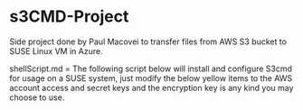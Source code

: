 # s3CMD-Project

Side project done by Paul Macovei to transfer files from AWS S3 bucket to SUSE Linux VM in Azure.

shellScript.md = The following script below will install and configure S3cmd for usage on a SUSE system, just modify the below yellow items to the AWS account access and secret keys and the encryption key is any kind you may choose to use.
